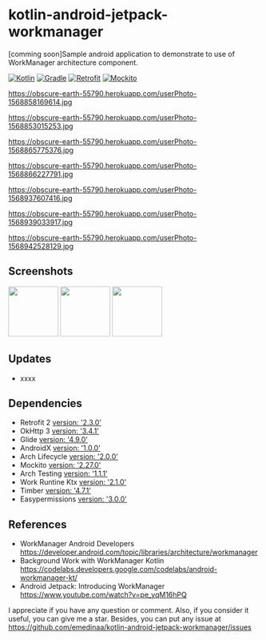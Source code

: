 # kotlin-android-jetpack-workmanager
[comming soon]Sample android application to demonstrate to use of WorkManager architecture component.

[![Kotlin](https://img.shields.io/badge/kotlin-v1.3.41-blue)](http://kotlinlang.org) [![Gradle](https://img.shields.io/badge/gradle-v3.5.0-green)](https://developer.android.com/studio/releases/gradle-plugin) [![Retrofit](https://img.shields.io/badge/retrofit2-v2.3.0-blueviolet)](https://square.github.io/retrofit/) [![Mockito](https://img.shields.io/badge/mockito-v2.27.0-orange)](https://site.mockito.org/)

https://obscure-earth-55790.herokuapp.com/userPhoto-1568858169614.jpg

https://obscure-earth-55790.herokuapp.com/userPhoto-1568853015253.jpg

https://obscure-earth-55790.herokuapp.com/userPhoto-1568865775376.jpg

https://obscure-earth-55790.herokuapp.com/userPhoto-1568866227791.jpg

https://obscure-earth-55790.herokuapp.com/userPhoto-1568937607416.jpg

https://obscure-earth-55790.herokuapp.com/userPhoto-1568939033917.jpg

https://obscure-earth-55790.herokuapp.com/userPhoto-1568942528129.jpg

## Screenshots

<img src="https://obscure-earth-55790.herokuapp.com/userPhoto-1568942528129.jpg" height="100"> <img src="https://obscure-earth-55790.herokuapp.com/userPhoto-1568939033917.jpg" height="100"> <img src="https://obscure-earth-55790.herokuapp.com/userPhoto-1568937607416.jpg" height="100">

## Updates

- xxxx

## Dependencies

- Retrofit 2 [version: '2.3.0'](https://square.github.io/retrofit/)
- OkHttp 3 [version: '3.4.1'](https://square.github.io/okhttp/)
- Glide [version: '4.9.0'](https://github.com/bumptech/glide)
- AndroidX [version: '1.0.0'](https://mvnrepository.com/artifact/androidx)
- Arch Lifecycle [version: '2.0.0'](https://developer.android.com/jetpack/androidx/releases/lifecycle)
- Mockito [version: '2.27.0'](https://site.mockito.org/)
- Arch Testing [version: '1.1.1'](https://mvnrepository.com/artifact/android.arch.core/core-testing?repo=google)
- Work Runtine Ktx [version: '2.1.0'](https://developer.android.com/kotlin/ktx.html)
- Timber [version: '4.7.1'](https://github.com/JakeWharton/timber)
- Easypermissions [version: '3.0.0'](https://github.com/googlesamples/easypermissions)

## References

- WorkManager Android Developers https://developer.android.com/topic/libraries/architecture/workmanager
- Background Work with WorkManager Kotlin https://codelabs.developers.google.com/codelabs/android-workmanager-kt/
- Android Jetpack: Introducing WorkManager https://www.youtube.com/watch?v=pe_yqM16hPQ

I appreciate if you have any question or comment. Also, if you consider it useful, you can give me a star. Besides, you can put any issue at https://github.com/emedinaa/kotlin-android-jetpack-workmanager/issues
